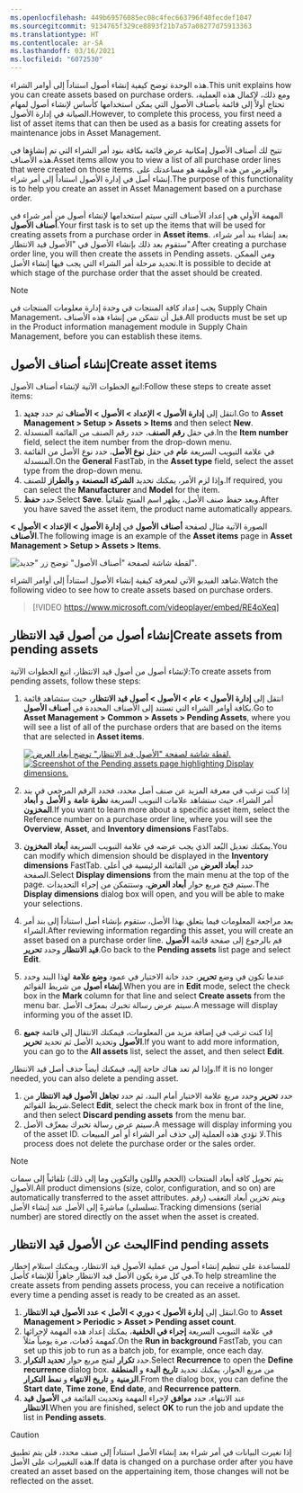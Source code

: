 ```yaml
---
ms.openlocfilehash: 449b69576085ec08c4fec663796f40fecdef1047
ms.sourcegitcommit: 9134765f329ce8893f21b7a57a08277d75913363
ms.translationtype: HT
ms.contentlocale: ar-SA
ms.lasthandoff: 03/16/2021
ms.locfileid: "6072530"
---
```

<span data-ttu-id="5407b-101">هذه الوحدة توضح كيفية إنشاء أصول استناداً إلى أوامر الشراء.</span><span class="sxs-lookup"><span data-stu-id="5407b-101">This unit explains how you can create assets based on purchase orders.</span></span> <span data-ttu-id="5407b-102">ومع ذلك، لإكمال هذه العملية، تحتاج أولاً إلى قائمة بأصناف الأصول التي يمكن استخدامها كأساس لإنشاء أصول لمهام الصيانة في إدارة الأصول.</span><span class="sxs-lookup"><span data-stu-id="5407b-102">However, to complete this process, you first need a list of asset items that can then be used as a basis for creating assets for maintenance jobs in Asset Management.</span></span> 

<span data-ttu-id="5407b-103">تتيح لك أصناف الأصول إمكانية عرض قائمة بكافة بنود أمر الشراء التي تم إنشاؤها في هذه الأصناف.</span><span class="sxs-lookup"><span data-stu-id="5407b-103">Asset items allow you to view a list of all purchase order lines that were created on those items.</span></span> <span data-ttu-id="5407b-104">والغرض من هذه الوظيفة هو مساعدتك على إنشاء أصل في إدارة الأصول استناداً إلى أمر شراء.</span><span class="sxs-lookup"><span data-stu-id="5407b-104">The purpose of this functionality is to help you create an asset in Asset Management based on a purchase order.</span></span>

<span data-ttu-id="5407b-105">المهمة الأولي هي إعداد الأصناف التي سيتم استخدامها لإنشاء أصول من أمر شراء في **أصناف الأصول**.</span><span class="sxs-lookup"><span data-stu-id="5407b-105">Your first task is to set up the items that will be used for creating assets from a purchase order in **Asset items**.</span></span> <span data-ttu-id="5407b-106">بعد إنشاء بند أمر شراء، ستقوم بعد ذلك بإنشاء الأصول في "الأصول قيد الانتظار".</span><span class="sxs-lookup"><span data-stu-id="5407b-106">After creating a purchase order line, you will then create the assets in Pending assets.</span></span> <span data-ttu-id="5407b-107">ومن الممكن تحديد مرحلة أمر الشراء التي يجب فيها إنشاء الأصل.</span><span class="sxs-lookup"><span data-stu-id="5407b-107">It is possible to decide at which stage of the purchase order that the asset should be created.</span></span>

> [!NOTE]
> <span data-ttu-id="5407b-108">يجب إعداد كافة المنتجات في وحدة إدارة معلومات المنتجات في Supply Chain Management، قبل أن تتمكن من إنشاء هذه الأصناف.</span><span class="sxs-lookup"><span data-stu-id="5407b-108">All products must be set up in the Product information management module in Supply Chain Management, before you can establish these items.</span></span>

## <a name="create-asset-items"></a><span data-ttu-id="5407b-109">إنشاء أصناف الأصول</span><span class="sxs-lookup"><span data-stu-id="5407b-109">Create asset items</span></span>
<span data-ttu-id="5407b-110">اتبع الخطوات الآتية لإنشاء أصناف الأصول:</span><span class="sxs-lookup"><span data-stu-id="5407b-110">Follow these steps to create asset items:</span></span>

1.  <span data-ttu-id="5407b-111">انتقل إلى **إدارة الأصول > الإعداد > الأصول > الأصناف** ثم حدد **جديد**.</span><span class="sxs-lookup"><span data-stu-id="5407b-111">Go to **Asset Management > Setup > Assets > Items** and then select **New**.</span></span>
2.  <span data-ttu-id="5407b-112">في حقل **رقم الصنف**، حدد رقم الصنف من القائمة المنسدلة.</span><span class="sxs-lookup"><span data-stu-id="5407b-112">In the **Item number** field, select the item number from the drop-down menu.</span></span> 
3.  <span data-ttu-id="5407b-113">في علامة التبويب السريعة **عام** في حقل **نوع الأصل**، حدد نوع الأصل من القائمة المنسدلة.</span><span class="sxs-lookup"><span data-stu-id="5407b-113">On the **General** FastTab, in the **Asset type** field, select the asset type from the drop-down menu.</span></span>
4.  <span data-ttu-id="5407b-114">وإذا لزم الأمر، يمكنك تحديد **الشركة المصنعة** و **والطراز** للصنف.</span><span class="sxs-lookup"><span data-stu-id="5407b-114">If required, you can select the **Manufacturer** and **Model** for the item.</span></span>
5.  <span data-ttu-id="5407b-115">حدد **حفظ**.</span><span class="sxs-lookup"><span data-stu-id="5407b-115">Select **Save**.</span></span> <span data-ttu-id="5407b-116">وبعد حفظ صنف الأصل، يظهر اسم المنتج تلقائياً.</span><span class="sxs-lookup"><span data-stu-id="5407b-116">After you have saved the asset item, the product name automatically appears.</span></span>

<span data-ttu-id="5407b-117">الصورة الآتية مثال لصفحة **أصناف الأصول** في **إدارة الأصول > الإعداد > الأصول > الأصناف**.</span><span class="sxs-lookup"><span data-stu-id="5407b-117">The following image is an example of the **Asset items** page in **Asset Management > Setup > Assets > Items**.</span></span>

![لقطة شاشة لصفحة "أصناف الأصول" توضح زر "جديد".](../media/asset-items-ssm.png)
 

<span data-ttu-id="5407b-119">شاهد الفيديو الآتي لمعرفة كيفية إنشاء الأصول استناداً إلى أوامر الشراء.</span><span class="sxs-lookup"><span data-stu-id="5407b-119">Watch the following video to see how to create assets based on purchase orders.</span></span>

 > [!VIDEO https://www.microsoft.com/videoplayer/embed/RE4oXeq]


## <a name="create-assets-from-pending-assets"></a><span data-ttu-id="5407b-120">إنشاء أصول من أصول قيد الانتظار</span><span class="sxs-lookup"><span data-stu-id="5407b-120">Create assets from pending assets</span></span>
<span data-ttu-id="5407b-121">لإنشاء أصول من أصول قيد الانتظار، اتبع الخطوات الآتية:</span><span class="sxs-lookup"><span data-stu-id="5407b-121">To create assets from pending assets, follow these steps:</span></span>

1.  <span data-ttu-id="5407b-122">انتقل إلى **إدارة الأصول > عام > الأصول > أصول قيد الانتظار**، حيث ستشاهد قائمة بكافة أوامر الشراء التي تستند إلى الأصناف المحددة في **أصناف الأصول**.</span><span class="sxs-lookup"><span data-stu-id="5407b-122">Go to **Asset Management > Common > Assets > Pending Assets**, where you will see a list of all of the purchase orders that are based on the items that are selected in **Asset items**.</span></span>

    <span data-ttu-id="5407b-123">[![لقطة شاشة لصفحة "الأصول قيد الانتظار" توضح أبعاد العرض.](../media/pending-assets-ssm.png)](../media/pending-assets-ssm.png#lightbox)</span><span class="sxs-lookup"><span data-stu-id="5407b-123">[![Screenshot of the Pending assets page highlighting Display dimensions.](../media/pending-assets-ssm.png)](../media/pending-assets-ssm.png#lightbox)</span></span>

2.  <span data-ttu-id="5407b-124">إذا كنت ترغب في معرفة المزيد عن صنف أصل محدد، فحدد الرقم المرجعي في بند أمر الشراء، حيث ستشاهد علامات التبويب السريعة **نظرة عامة** و **الأصل** و **أبعاد المخزون**.</span><span class="sxs-lookup"><span data-stu-id="5407b-124">If you want to learn more about a specific asset item, select the Reference number on a purchase order line, where you will see the **Overview**, **Asset**, and **Inventory dimensions** FastTabs.</span></span>
3.  <span data-ttu-id="5407b-125">يمكنك تعديل البُعد الذي يجب عرضه في علامة التبويب السريعة **أبعاد المخزون**.</span><span class="sxs-lookup"><span data-stu-id="5407b-125">You can modify which dimension should be displayed in the **Inventory dimensions** FastTab.</span></span> <span data-ttu-id="5407b-126">حدد **أبعاد العرض** من القائمة الرئيسية في أعلى الصفحة.</span><span class="sxs-lookup"><span data-stu-id="5407b-126">Select **Display dimensions** from the main menu at the top of the page.</span></span> <span data-ttu-id="5407b-127">سيتم فتح مربع حوار **أبعاد العرض**، وستتمكن من إجراء التحديدات.</span><span class="sxs-lookup"><span data-stu-id="5407b-127">The **Display dimensions** dialog box will open, and you will be able to make your selections.</span></span> 
1. <span data-ttu-id="5407b-128">بعد مراجعة المعلومات فيما يتعلق بهذا الأصل، ستقوم بإنشاء أصل استناداً إلى بند أمر الشراء.</span><span class="sxs-lookup"><span data-stu-id="5407b-128">After reviewing information regarding this asset, you will create an asset based on a purchase order line.</span></span> <span data-ttu-id="5407b-129">قم بالرجوع إلى صفحة قائمة **الأصول قيد الانتظار** وحدد **تحرير**.</span><span class="sxs-lookup"><span data-stu-id="5407b-129">Go back to the **Pending assets** list page and select **Edit**.</span></span>
6.  <span data-ttu-id="5407b-130">عندما تكون في وضع **تحرير**، حدد خانة الاختيار في عمود **وضع علامة** لهذا البند وحدد **إنشاء أصول** من شريط القوائم.</span><span class="sxs-lookup"><span data-stu-id="5407b-130">When you are in **Edit** mode, select the check box in the **Mark** column for that line and select **Create assets** from the menu bar.</span></span> <span data-ttu-id="5407b-131">سيتم عرض رسالة تخبرك بمعرِّف الأصل.</span><span class="sxs-lookup"><span data-stu-id="5407b-131">A message will display informing you of the asset ID.</span></span>
7.  <span data-ttu-id="5407b-132">إذا كنت ترغب في إضافة مزيد من المعلومات، فيمكنك الانتقال إلى قائمة **جميع الأصول** وتحديد الأصل ثم تحديد **تحرير**.</span><span class="sxs-lookup"><span data-stu-id="5407b-132">If you want to add more information, you can go to the **All assets** list, select the asset, and then select **Edit**.</span></span>


<span data-ttu-id="5407b-133">وإذا لم تعد هناك حاجة إليه، فيمكنك أيضاً حذف أصل قيد الانتظار.</span><span class="sxs-lookup"><span data-stu-id="5407b-133">If it is no longer needed, you can also delete a pending asset.</span></span> 

1. <span data-ttu-id="5407b-134">حدد **تحرير** وحدد مربع علامة الاختيار أمام البند، ثم حدد **تجاهل الأصول قيد الانتظار** من شريط القوائم.</span><span class="sxs-lookup"><span data-stu-id="5407b-134">Select **Edit**, select the check mark box in front of the line, and then select **Discard pending assets** from the menu bar.</span></span> 
1. <span data-ttu-id="5407b-135">سيتم عرض رسالة تخبرك بمعرِّف الأصل.</span><span class="sxs-lookup"><span data-stu-id="5407b-135">A message will display informing you of the asset ID.</span></span> <span data-ttu-id="5407b-136">لا تؤدي هذه العملية إلى حذف أمر الشراء أو أمر المبيعات.</span><span class="sxs-lookup"><span data-stu-id="5407b-136">This process does not delete the purchase order or the sales order.</span></span>

> [!NOTE]
> <span data-ttu-id="5407b-137">يتم تحويل كافة أبعاد المنتجات (الحجم واللون والتكوين وما إلى ذلك) تلقائياً إلى سمات الأصول.</span><span class="sxs-lookup"><span data-stu-id="5407b-137">All product dimensions (size, color, configuration, and so on) are automatically transferred to the asset attributes.</span></span> <span data-ttu-id="5407b-138">ويتم تخزين أبعاد التعقب (رقم تسلسلي) مباشرةً إلى الأصل عند إنشاء الأصل.</span><span class="sxs-lookup"><span data-stu-id="5407b-138">Tracking dimensions (serial number) are stored directly on the asset when the asset is created.</span></span>


## <a name="find-pending-assets"></a><span data-ttu-id="5407b-139">البحث عن الأصول قيد الانتظار</span><span class="sxs-lookup"><span data-stu-id="5407b-139">Find pending assets</span></span>
<span data-ttu-id="5407b-140">للمساعدة على تنظيم إنشاء أصول من عملية الأصول قيد الانتظار، ويمكنك استلام إخطار في كل مرة يكون الأصل قيد الانتظار جاهزاً للإنشاء كأصل.</span><span class="sxs-lookup"><span data-stu-id="5407b-140">To help streamline the create assets from pending assets process, you can receive a notification every time a pending asset is ready to be created as an asset.</span></span> 

1.  <span data-ttu-id="5407b-141">انتقل إلى **إدارة الأصول > دوري > الأصل > عدد الأصول قيد الانتظار**.</span><span class="sxs-lookup"><span data-stu-id="5407b-141">Go to **Asset Management > Periodic > Asset > Pending asset count**.</span></span>
2.  <span data-ttu-id="5407b-142">في علامة التبويب السريعة **إجراء في الخلفية**، يمكنك إعداد هذه المهمة لإجرائها كمهمة دُفعات، مرة يومياً مثلاً.</span><span class="sxs-lookup"><span data-stu-id="5407b-142">On the **Run in background** FastTab, you can set up this job to run as a batch job, for example, once each day.</span></span> 
3.  <span data-ttu-id="5407b-143">حدد **تكرار** لفتح مربع حوار **تحديد التكرار**.</span><span class="sxs-lookup"><span data-stu-id="5407b-143">Select **Recurrence** to open the **Define recurrence** dialog box.</span></span> <span data-ttu-id="5407b-144">من مربع الحوار، يمكنك تحديد **تاريخ البدء** و **المنطقة الزمنية** و **تاريخ الانتهاء** و **نمط التكرار**.</span><span class="sxs-lookup"><span data-stu-id="5407b-144">From the dialog box, you can define the **Start date**, **Time zone**, **End date**, and **Recurrence pattern**.</span></span>
4.  <span data-ttu-id="5407b-145">عند الانتهاء، حدد **موافق** لإجراء المهمة وتحديث القائمة في **الأصول قيد الانتظار**.</span><span class="sxs-lookup"><span data-stu-id="5407b-145">When you are finished, select **OK** to run the job and update the list in **Pending assets**.</span></span>

> [!CAUTION]
> <span data-ttu-id="5407b-146">إذا تغيرت البيانات في أمر شراء بعد إنشاء الأصل استناداً إلى صنف محدد، فلن يتم تطبيق هذه التغييرات على الأصل.</span><span class="sxs-lookup"><span data-stu-id="5407b-146">If data is changed on a purchase order after you have created an asset based on the appertaining item, those changes will not be reflected on the asset.</span></span>


